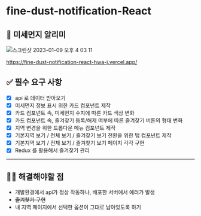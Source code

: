 # fine-dust-notification-React

## 🤧 미세먼지 알리미
![스크린샷 2023-01-09 오후 4 03 11](https://user-images.githubusercontent.com/99096272/211255562-6269909b-d3d3-4d28-a620-781790b3bdd2.png)


https://fine-dust-notification-react-hwa-j.vercel.app/

## ✅ 필수 요구 사항

- [x] api 로 데이터 받아오기
- [x] 미세먼지 정보 표시 위한 카드 컴포넌트 제작
- [x] 카드 컴포넌트 속, 미세먼지 수치에 따른 카드 색상 변화
- [x] 카드 컴포넌트 속, 즐겨찾기 등록/해제 여부에 따른 즐겨찾기 버튼의 형태 변화
- [x] 지역 변경을 위한 드롭다운 메뉴 컴포넌트 제작
- [x] 기본지역 보기 / 전체 보기 / 즐겨찾기 보기 전환을 위한 탭 컴포넌트 제작
- [x] 기본지역 보기 / 전체 보기 / 즐겨찾기 보기 페이지 각각 구현
- [x] Redux 를 활용해서 즐겨찾기 관리

---

## 😵‍💫 해결해야할 점

- 개발환경에서 api가 정상 작동하나, 배포한 서버에서 에러가 발생
- ~~즐겨찾기 구현~~
- 내 지역 페이지에서 선택한 옵션이 그대로 남아있도록 하기
